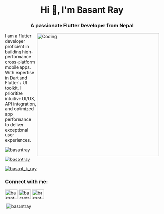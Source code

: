 <h1 align="center">Hi 👋, I'm Basant Ray</h1>
<h3 align="center">A passionate Flutter Developer from Nepal</h3>
<img align="right" alt="Coding" width="400" src="https://cdn.dribbble.com/users/1162077/screenshots/3848914/programmer.gif">

<p align="left">I am a Flutter developer proficient in building high-performance cross-platform mobile apps. With expertise in Dart and Flutter's UI toolkit, I prioritize intuitive UI/UX, API integration, and optimized app performance to deliver exceptional user experiences.</p>

<p align="left"> <img src="https://komarev.com/ghpvc/?username=basantray&label=Profile%20views&color=0e75b6&style=flat" alt="basantray" /> </p>

<p align="left"> <a href="https://github.com/ryo-ma/github-profile-trophy"><img src="https://github-profile-trophy.vercel.app/?username=basantray" alt="basantray" /></a> </p>

<p align="left"> <a href="https://twitter.com/basant_k_ray" target="blank"><img src="https://img.shields.io/twitter/follow/basant_k_ray?logo=twitter&style=for-the-badge" alt="basant_k_ray" /></a> </p>

<h3 align="left">Connect with me:</h3>
<p align="left">
<a href="https://twitter.com/basant_k_ray" target="blank"><img align="center" src="https://raw.githubusercontent.com/rahuldkjain/github-profile-readme-generator/master/src/images/icons/Social/twitter.svg" alt="basant_k_ray" height="30" width="40" /></a>
<a href="https://linkedin.com/in/basantray" target="blank"><img align="center" src="https://raw.githubusercontent.com/rahuldkjain/github-profile-readme-generator/master/src/images/icons/Social/linked-in-alt.svg" alt="basantray" height="30" width="40" /></a>
<a href="https://fb.com/basant ray" target="blank"><img align="center" src="https://raw.githubusercontent.com/rahuldkjain/github-profile-readme-generator/master/src/images/icons/Social/facebook.svg" alt="basant ray" height="30" width="40" /></a>
</p>

<p>&nbsp;<img align="center" src="https://github-readme-stats.vercel.app/api?username=basantray&show_icons=true&locale=en" alt="basantray" /></p>

